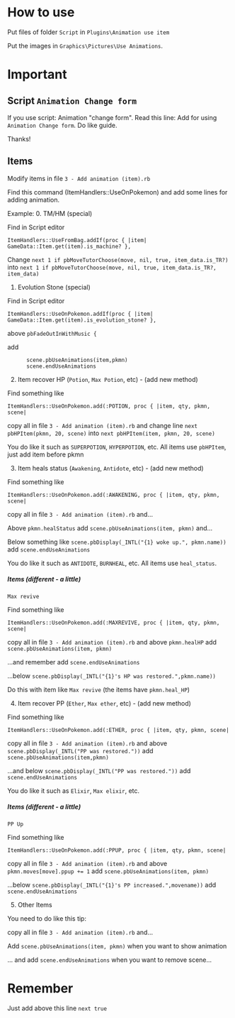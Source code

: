 # How to use
Put files of folder `Script` in `Plugins\Animation use item`

Put the images in `Graphics\Pictures\Use Animations`.
# Important
## Script `Animation Change form`
If you use script: Animation "change form". Read this line: Add for using `Animation Change form`. Do like guide.

Thanks!
## Items
Modify items in file `3 - Add animation (item).rb`

Find this command (ItemHandlers::UseOnPokemon) and add some lines for adding animation.

Example:
0. TM/HM (special)

Find in Script editor

`ItemHandlers::UseFromBag.addIf(proc { |item| GameData::Item.get(item).is_machine? },`

Change `next 1 if pbMoveTutorChoose(move, nil, true, item_data.is_TR?)` into `next 1 if pbMoveTutorChoose(move, nil, true, item_data.is_TR?, item_data)`

1. Evolution Stone (special)

Find in Script editor

`ItemHandlers::UseOnPokemon.addIf(proc { |item| GameData::Item.get(item).is_evolution_stone? },`

above `pbFadeOutInWithMusic {`

add
```
      scene.pbUseAnimations(item,pkmn)
      scene.endUseAnimations
```

2) Item recover HP (`Potion`, `Max Potion`, etc) - (add new method)

Find something like

`ItemHandlers::UseOnPokemon.add(:POTION, proc { |item, qty, pkmn, scene|`

copy all in file `3 - Add animation (item).rb` and change line `next pbHPItem(pkmn, 20, scene)` into `next pbHPItem(item, pkmn, 20, scene)`

You do like it such as `SUPERPOTION`, `HYPERPOTION`, etc. All items use `pbHPItem`, just add item before pkmn

3. Item heals status (`Awakening`, `Antidote`, etc) - (add new method)

Find something like

`ItemHandlers::UseOnPokemon.add(:AWAKENING, proc { |item, qty, pkmn, scene|`

copy all in file `3 - Add animation (item).rb` and...

Above `pkmn.healStatus` add `scene.pbUseAnimations(item, pkmn)` and...

Below something like `scene.pbDisplay(_INTL("{1} woke up.", pkmn.name))` add `scene.endUseAnimations`

You do like it such as `ANTIDOTE`, `BURNHEAL`, etc. All items use `heal_status`.
##### Items (different - a little)

`Max revive`

Find something like

`ItemHandlers::UseOnPokemon.add(:MAXREVIVE, proc { |item, qty, pkmn, scene|`

copy all in file `3 - Add animation (item).rb` and above `pkmn.healHP` add `scene.pbUseAnimations(item, pkmn)`

...and remember add `scene.endUseAnimations`

...below `scene.pbDisplay(_INTL("{1}'s HP was restored.",pkmn.name))`

Do this with item like `Max revive` (the items have `pkmn.heal_HP`)

4. Item recover PP (`Ether`, `Max ether`, etc) - (add new method)

Find something like

`ItemHandlers::UseOnPokemon.add(:ETHER, proc { |item, qty, pkmn, scene|`

copy all in file `3 - Add animation (item).rb` and above `scene.pbDisplay(_INTL("PP was restored."))` add `scene.pbUseAnimations(item,pkmn)`

...and below `scene.pbDisplay(_INTL("PP was restored."))` add `scene.endUseAnimations`

You do like it such as `Elixir`, `Max elixir`, etc.

##### Items (different - a little)
`PP Up`

Find something like

`ItemHandlers::UseOnPokemon.add(:PPUP, proc { |item, qty, pkmn, scene|`

copy all in file `3 - Add animation (item).rb` and above `pkmn.moves[move].ppup += 1` add `scene.pbUseAnimations(item, pkmn)`

...below `scene.pbDisplay(_INTL("{1}'s PP increased.",movename))` add `scene.endUseAnimations`

5. Other Items

You need to do like this tip:

copy all in file `3 - Add animation (item).rb` and...

Add `scene.pbUseAnimations(item, pkmn)` when you want to show animation

... and add `scene.endUseAnimations` when you want to remove scene...

# Remember  
Just add above this line `next true`
